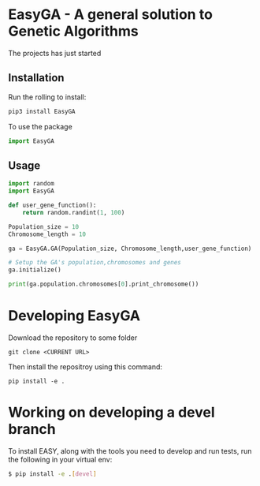 # EasyGA - A general solution to Genetic Algorithms

The projects has just started

## Installation

Run the rolling to install:

```Python
pip3 install EasyGA
```

To use the package
```python
import EasyGA
```

## Usage
```python
import random
import EasyGA

def user_gene_function():
    return random.randint(1, 100)

Population_size = 10
Chromosome_length = 10

ga = EasyGA.GA(Population_size, Chromosome_length,user_gene_function)

# Setup the GA's population,chromosomes and genes
ga.initialize()

print(ga.population.chromosomes[0].print_chromosome())

```

# Developing EasyGA
Download the repository to some folder
```
git clone <CURRENT URL>
```
Then install the repositroy using this command:
```
pip install -e .
```

# Working on developing a devel branch
To install EASY, along with the tools you need to develop and run tests, run the following in your virtual env:

```bash
$ pip install -e .[devel]
```

